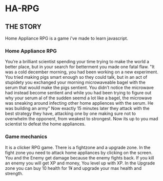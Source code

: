 # HA-RPG

<h2>THE STORY</h2>

Home Appliance RPG is a game i've made to learn javascript.

<h3>Home Appliance RPG</h3>

You’re a brilliant scientist spending your time trying to make the world a better place, 
but in your search for betterment you made one fatal flaw. 
"It was a cold december morning, you had been working on a new experiment. 
You tried making pigs smart enough so they could talk, 
but in an act of stupidety you exchanged your morning microwaveable bagel with the serum that would make the pigs sentient. 
You didn’t notice the microwave had instead become sentient and while you had been trying to figure out why your serum al of the sudden seemd a lot like a bagel, 
the microwave was sneaking around infecting other home appliences with the serum. 
He was building an army" Now exactly 15 minutes later they attack with the best strategy they have, 
attacking one by one making sure not to overwhelm the opponent, 
from weakest to strongest. 
Now its up to you mad scientist to defeat the home appliances. 

<h3>Game mechanics</h3>

It is a clicker RPG game.
There is a fightzone and a upgrade zone.
In the fight zone you need to attack home appliances by clicking on the screen.
You and the Enemy get damage because the enemy fights back.
If you kill an enemy you will get XP and money, You level up with XP.
In the Upgrade zone you can buy 10 health for 1¥ and upgrade your max health and strength.
